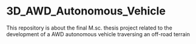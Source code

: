 # 3D_AWD_Autonomous_Vehicle
This repository is about the final M.sc. thesis project related to the development of a AWD autonomous vehicle traversing an off-road terrain

